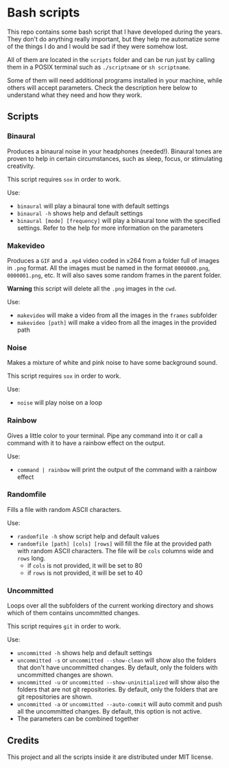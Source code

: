# Bash scripts

This repo contains some bash script that I have developed during the years.
They don't do anything really important, but they help me automatize some of the things I do and I would be sad if they were somehow lost.

All of them are located in the `scripts` folder and can be run just by calling them in a POSIX terminal such as `./scriptname` or `sh scriptname`.

Some of them will need additional programs installed in your machine, while others will accept parameters.
Check the description here below to understand what they need and how they work.

## Scripts

### Binaural

Produces a binaural noise in your headphones (needed!).
Binaural tones are proven to help in certain circumstances, such as sleep, focus, or stimulating creativity.

This script requires `sox` in order to work.

Use:

- `binaural` will play a binaural tone with default settings
- `binaural -h` shows help and default settings
- `binaural [mode] [frequency]` will play a binaural tone with the specified settings. Refer to the help for more information on the parameters

### Makevideo

Produces a `GIF` and a `.mp4` video coded in x264 from a folder full of images in `.png` format.
All the images must be named in the format `0000000.png`, `0000001.png`, etc.
It will also saves some random frames in the parent folder.

**Warning** this script will delete all the `.png` images in the `cwd`.

Use:

- `makevideo` will make a video from all the images in the `frames` subfolder
- `makevideo [path]` will make a video from all the images in the provided path

### Noise

Makes a mixture of white and pink noise to have some background sound.

This script requires `sox` in order to work.

Use:

- `noise` will play noise on a loop

### Rainbow

Gives a little color to your terminal.
Pipe any command into it or call a command with it to have a rainbow effect on the output.

Use:

- `command | rainbow` will print the output of the command with a rainbow effect

### Randomfile

Fills a file with random ASCII characters.

Use:

- `randomfile -h` show script help and default values
- `randomfile [path] [cols] [rows]` will fill the file at the provided path with random ASCII characters. The file will be `cols` columns wide and `rows` long.
  - if `cols` is not provided, it will be set to 80
  - if `rows` is not provided, it will be set to 40

### Uncommitted

Loops over all the subfolders of the current working directory and shows which of them contains uncommitted changes.

This script requires `git` in order to work.

Use:

- `uncommitted -h` shows help and default settings
- `uncommitted -s` or `uncommitted --show-clean` will show also the folders that don't have uncommitted changes. By default, only the folders with uncommitted changes are shown.
- `uncommitted -u` or `uncommitted --show-uninitialized` will show also the folders that are not git repositories. By default, only the folders that are git repositories are shown.
- `uncommitted -a` or `uncommitted --auto-commit` will auto commit and push all the uncommitted changes. By default, this option is not active.
- The parameters can be combined together

## Credits

This project and all the scripts inside it are distributed under MIT license.
